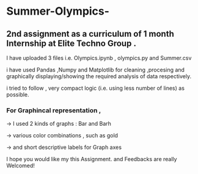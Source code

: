 # Summer-Olympics-
## 2nd assignment as a curriculum of 1 month Internship at Elite Techno Group .

I have uploaded 3 files i.e. Olympics.ipynb , olympics.py and Summer.csv

i have used Pandas ,Numpy and Matplotlib for cleaning ,procesing and graphically displaying/showing the required analysis of data respectively.

i tried to follow , very compact logic (i.e. using less number of lines) as possible.

### For Graphincal representation ,
-> I used 2 kinds of graphs : Bar and Barh 

-> various color combinations , such as gold 

-> and short descriptive labels for Graph axes 


I hope you would like my this Assignment.
and Feedbacks are really Welcomed!
